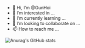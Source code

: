 - 👋 Hi, I’m @GunHoi
- 👀 I’m interested in ...
- 🌱 I’m currently learning ...
- 💞️ I’m looking to collaborate on ...
- 📫 How to reach me ...

![Anurag's GitHub stats](https://github-readme-stats.vercel.app/api?username=GunHoi&show_icons=true&theme=radical)

<!---
GunHoi/GunHoi is a ✨ special ✨ repository because its `README.md` (this file) appears on your GitHub profile.
You can click the Preview link to take a look at your changes.
--->
